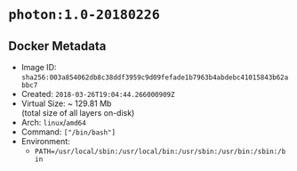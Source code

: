 # `photon:1.0-20180226`

## Docker Metadata

- Image ID: `sha256:003a854062db8c38ddf3959c9d09fefade1b7963b4abdebc41015843b62abbc7`
- Created: `2018-03-26T19:04:44.266000909Z`
- Virtual Size: ~ 129.81 Mb  
  (total size of all layers on-disk)
- Arch: `linux`/`amd64`
- Command: `["/bin/bash"]`
- Environment:
  - `PATH=/usr/local/sbin:/usr/local/bin:/usr/sbin:/usr/bin:/sbin:/bin`

